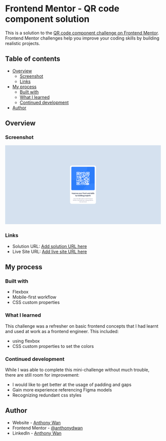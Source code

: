 # Frontend Mentor - QR code component solution

This is a solution to the [QR code component challenge on Frontend Mentor](https://www.frontendmentor.io/challenges/qr-code-component-iux_sIO_H). Frontend Mentor challenges help you improve your coding skills by building realistic projects.

## Table of contents

- [Overview](#overview)
  - [Screenshot](#screenshot)
  - [Links](#links)
- [My process](#my-process)
  - [Built with](#built-with)
  - [What I learned](#what-i-learned)
  - [Continued development](#continued-development)
- [Author](#author)

## Overview

### Screenshot

![screenshot](./screenshot.PNG)

### Links

- Solution URL: [Add solution URL here](https://www.frontendmentor.io/solutions/qr-component-with-htmlcss-only-Np47jYra0b)
- Live Site URL: [Add live site URL here](https://anthonydwan.github.io/qr-code-component/)

## My process

### Built with

- Flexbox
- Mobile-first workflow
- CSS custom properties

### What I learned

This challenge was a refresher on basic frontend concepts that I had learnt and used at work as a frontend engineer. This included:

- using flexbox
- CSS custom properties to set the colors

### Continued development

While I was able to complete this mini-challenge without much trouble, there are still room for improvement:

- I would like to get better at the usage of padding and gaps
- Gain more experience referencing Figma models
- Recognizing redundant css styles

## Author

- Website - [Anthony Wan](https://www.your-site.com)
- Frontend Mentor - [@anthonydwan](https://www.frontendmentor.io/profile/anthonydwan)
- LinkedIn - [Anthony Wan](https://www.linkedin.com/in/anthony-w-230452a2/)
